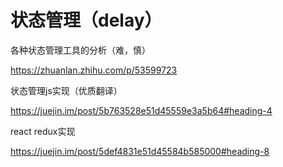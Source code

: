 # 状态管理（delay）

各种状态管理工具的分析（难，慎）

https://zhuanlan.zhihu.com/p/53599723

状态管理js实现（优质翻译）

https://juejin.im/post/5b763528e51d45559e3a5b64#heading-4

react redux实现

https://juejin.im/post/5def4831e51d45584b585000#heading-8